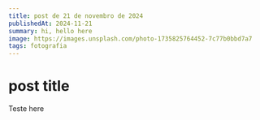 ```yaml
---
title: post de 21 de novembro de 2024
publishedAt: 2024-11-21
summary: hi, hello here
image: https://images.unsplash.com/photo-1735825764452-7c77b0bbd7a7
tags: fotografia
---
```


# post title

Teste here